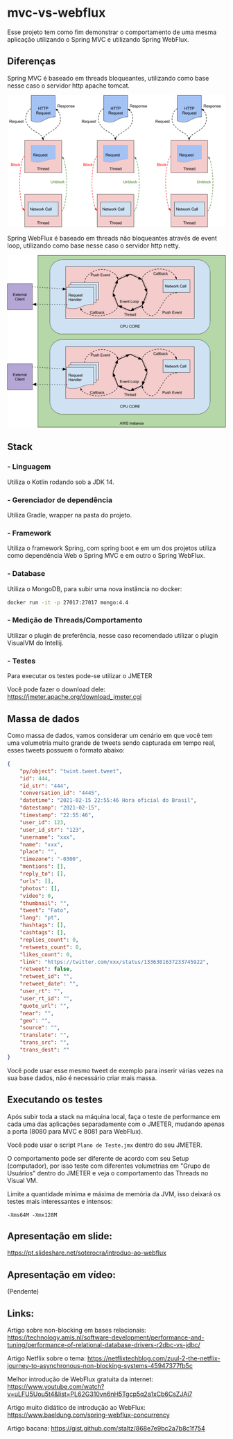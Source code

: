 # mvc-vs-webflux

Esse projeto tem como fim demonstrar o comportamento de uma mesma aplicação utilizando o Spring MVC e utilizando Spring WebFlux.

## Diferenças

Spring MVC é baseado em threads bloqueantes, utilizando como base nesse caso o servidor http apache tomcat.

![Bloqueante](./img/blocking.png)

Spring WebFlux é baseado em threads não bloqueantes através de event loop, utilizando como base nesse caso o servidor http netty.

![Event-loop](./img/eventloop.png)

## Stack

### - Linguagem
Utiliza o Kotlin rodando sob a JDK 14.

### - Gerenciador de dependência
Utiliza Gradle, wrapper na pasta do projeto.

### - Framework
Utiliza o framework Spring, com spring boot e em um dos projetos utiliza como dependência Web o Spring MVC e em outro o Spring WebFlux.

### - Database 
Utiliza o MongoDB, para subir uma nova instância no docker:

```sh
docker run -it -p 27017:27017 mongo:4.4
```

### - Medição de Threads/Comportamento
Utilizar o plugin de preferência, nesse caso recomendado utilizar o plugin VisualVM do Intellij.

### - Testes
Para executar os testes pode-se utilizar o JMETER

Você pode fazer o download dele: https://jmeter.apache.org/download_jmeter.cgi

## Massa de dados

Como massa de dados, vamos considerar um cenário em que você tem uma volumetria muito grande de tweets sendo capturada em tempo real, esses tweets possuem o formato abaixo:

```json
{
    "py/object": "twint.tweet.tweet",
    "id": 444,
    "id_str": "444",
    "conversation_id": "4445",
    "datetime": "2021-02-15 22:55:46 Hora oficial do Brasil",
    "datestamp": "2021-02-15",
    "timestamp": "22:55:46",
    "user_id": 123,
    "user_id_str": "123",
    "username": "xxx",
    "name": "xxx",
    "place": "",
    "timezone": "-0300",
    "mentions": [],
    "reply_to": [],
    "urls": [],
    "photos": [],
    "video": 0,
    "thumbnail": "",
    "tweet": "Fato",
    "lang": "pt",
    "hashtags": [],
    "cashtags": [],
    "replies_count": 0,
    "retweets_count": 0,
    "likes_count": 0,
    "link": "https://twitter.com/xxx/status/1336301637233745922",
    "retweet": false,
    "retweet_id": "",
    "retweet_date": "",
    "user_rt": "",
    "user_rt_id": "",
    "quote_url": "",
    "near": "",
    "geo": "",
    "source": "",
    "translate": "",
    "trans_src": "",
    "trans_dest": ""
}
```

Você pode usar esse mesmo tweet de exemplo para inserir várias vezes na sua base dados, não é necessário criar mais massa.

## Executando os testes

Após subir toda a stack na máquina local, faça o teste de performance em cada uma das aplicações separadamente com o JMETER, mudando apenas a porta (8080 para MVC e 8081 para WebFlux).

Você pode usar o script `Plano de Teste.jmx` dentro do seu JMETER.

O comportamento pode ser diferente de acordo com seu Setup (computador), por isso teste com diferentes volumetrias em "Grupo de Usuários" dentro do JMETER e veja o comportamento das Threads no Visual VM.

Limite a quantidade mínima e máxima de memória da JVM, isso deixará os testes mais interessantes e intensos:

```
-Xms64M -Xmx128M
```

## Apresentação em slide:
https://pt.slideshare.net/soterocra/introduo-ao-webflux

## Apresentação em vídeo:
(Pendente)

## Links:

Artigo sobre non-blocking em bases relacionais: https://technology.amis.nl/software-development/performance-and-tuning/performance-of-relational-database-drivers-r2dbc-vs-jdbc/

Artigo Netflix sobre o tema: https://netflixtechblog.com/zuul-2-the-netflix-journey-to-asynchronous-non-blocking-systems-45947377fb5c

Melhor introdução de WebFlux gratuita da internet: https://www.youtube.com/watch?v=uLFU5Uou5t4&list=PL62G310vn6nH5Tgcp5q2a1xCb6CsZJAi7

Artigo muito didático de introdução ao WebFlux: https://www.baeldung.com/spring-webflux-concurrency

Artigo bacana: https://gist.github.com/staltz/868e7e9bc2a7b8c1f754
